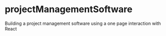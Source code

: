 # projectManagementSoftware

Building a project management software using a one page interaction with React
